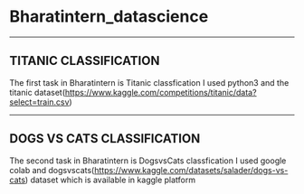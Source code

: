 # Bharatintern_datascience
------------------------------
TITANIC CLASSIFICATION
------------------------------
The first task in Bharatintern is Titanic classfication I used python3 and the titanic dataset(https://www.kaggle.com/competitions/titanic/data?select=train.csv)

------------------------------
DOGS VS CATS CLASSIFICATION
------------------------------
The second task in Bharatintern is DogsvsCats classfication I used google colab and dogsvscats(https://www.kaggle.com/datasets/salader/dogs-vs-cats) dataset which is available in kaggle platform
